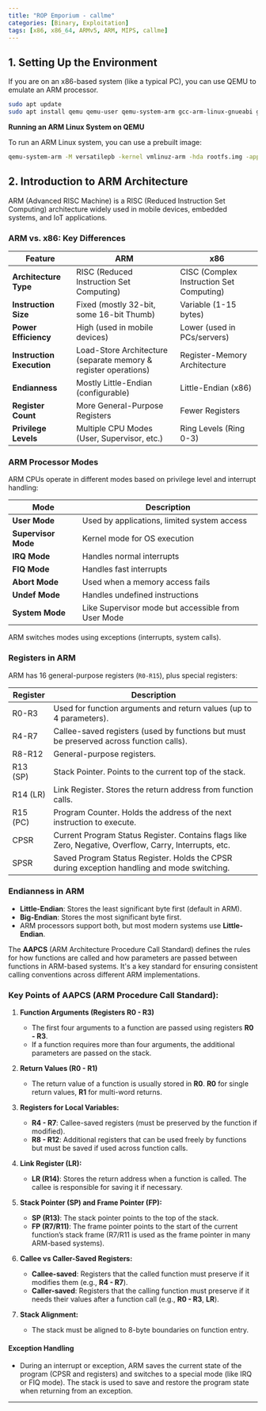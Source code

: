 ```yaml
---
title: "ROP Emporium - callme"
categories: [Binary, Exploitation]
tags: [x86, x86_64, ARMv5, ARM, MIPS, callme]
---
```



## 1. Setting Up the Environment


If you are on an x86-based system (like a typical PC), you can use QEMU to emulate an ARM processor.

```bash
sudo apt update
sudo apt install qemu qemu-user qemu-system-arm gcc-arm-linux-gnueabi gdb-multiarch
```

**Running an ARM Linux System on QEMU**

To run an ARM Linux system, you can use a prebuilt image:

```bash
qemu-system-arm -M versatilepb -kernel vmlinuz-arm -hda rootfs.img -append "root=/dev/sda"
```

## **2. Introduction to ARM Architecture**

ARM (Advanced RISC Machine) is a RISC (Reduced Instruction Set Computing) architecture widely used in mobile devices, embedded systems, and IoT applications.

### **ARM vs. x86: Key Differences**

|Feature|ARM|x86|
|---|---|---|
|**Architecture Type**|RISC (Reduced Instruction Set Computing)|CISC (Complex Instruction Set Computing)|
|**Instruction Size**|Fixed (mostly 32-bit, some 16-bit Thumb)|Variable (1-15 bytes)|
|**Power Efficiency**|High (used in mobile devices)|Lower (used in PCs/servers)|
|**Instruction Execution**|Load-Store Architecture (separate memory & register operations)|Register-Memory Architecture|
|**Endianness**|Mostly Little-Endian (configurable)|Little-Endian (x86)|
|**Register Count**|More General-Purpose Registers|Fewer Registers|
|**Privilege Levels**|Multiple CPU Modes (User, Supervisor, etc.)|Ring Levels (Ring 0-3)|


### **ARM Processor Modes**

ARM CPUs operate in different modes based on privilege level and interrupt handling:

|Mode|Description|
|---|---|
|**User Mode**|Used by applications, limited system access|
|**Supervisor Mode**|Kernel mode for OS execution|
|**IRQ Mode**|Handles normal interrupts|
|**FIQ Mode**|Handles fast interrupts|
|**Abort Mode**|Used when a memory access fails|
|**Undef Mode**|Handles undefined instructions|
|**System Mode**|Like Supervisor mode but accessible from User Mode|

ARM switches modes using exceptions (interrupts, system calls).

### **Registers in ARM**

ARM has 16 general-purpose registers (`R0-R15`), plus special registers:

| Register   | Description                                                                                     |
|------------|-------------------------------------------------------------------------------------------------|
| R0-R3     | Used for function arguments and return values (up to 4 parameters).                            |
| R4-R7     | Callee-saved registers (used by functions but must be preserved across function calls).        |
| R8-R12    | General-purpose registers.                                                                       |
| R13 (SP)  | Stack Pointer. Points to the current top of the stack.                                         |
| R14 (LR)  | Link Register. Stores the return address from function calls.                                   |
| R15 (PC)  | Program Counter. Holds the address of the next instruction to execute.                          |
| CPSR      | Current Program Status Register. Contains flags like Zero, Negative, Overflow, Carry, Interrupts, etc. |
| SPSR      | Saved Program Status Register. Holds the CPSR during exception handling and mode switching.    |


### **Endianness in ARM**

- **Little-Endian**: Stores the least significant byte first (default in ARM).
- **Big-Endian**: Stores the most significant byte first.
- ARM processors support both, but most modern systems use **Little-Endian**.
    
The **AAPCS** (ARM Architecture Procedure Call Standard) defines the rules for how functions are called and how parameters are passed between functions in ARM-based systems. It's a key standard for ensuring consistent calling conventions across different ARM implementations.

### Key Points of AAPCS (ARM Procedure Call Standard):

1. **Function Arguments (Registers R0 - R3)**
	- The first four arguments to a function are passed using registers **R0 - R3**.
	- If a function requires more than four arguments, the additional parameters are passed on the stack.
        
2. **Return Values (R0 - R1)**
	- The return value of a function is usually stored in **R0**. **R0** for single return values, **R1** for multi-word returns.
        
3. **Registers for Local Variables:**
    - **R4 - R7**: Callee-saved registers (must be preserved by the function if modified).
    - **R8 - R12**: Additional registers that can be used freely by functions but must be saved if used across function calls.
        
4. **Link Register (LR):**
    - **LR (R14)**: Stores the return address when a function is called. The callee is responsible for saving it if necessary.
        
5. **Stack Pointer (SP) and Frame Pointer (FP):**
    - **SP (R13)**: The stack pointer points to the top of the stack.
    - **FP (R7/R11)**: The frame pointer points to the start of the current function’s stack frame (R7/R11 is used as the frame pointer in many ARM-based systems).
        
6. **Callee vs Caller-Saved Registers:**
    - **Callee-saved**: Registers that the called function must preserve if it modifies them (e.g., **R4 - R7**).
    - **Caller-saved**: Registers that the calling function must preserve if it needs their values after a function call (e.g., **R0 - R3**, **LR**).
        
7. **Stack Alignment:**
    - The stack must be aligned to 8-byte boundaries on function entry.

#### **Exception Handling**

- During an interrupt or exception, ARM saves the current state of the program (CPSR and registers) and switches to a special mode (like IRQ or FIQ mode). The stack is used to save and restore the program state when returning from an exception.

---

